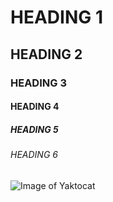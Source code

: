 # HEADING 1
## HEADING 2
### HEADING 3
#### HEADING 4
##### HEADING 5
###### HEADING 6
![Image of Yaktocat](https://octodex.github.com/images/yaktocat.png)
